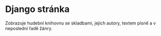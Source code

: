 # Django stránka

Zobrazuje hudební knihovnu se skladbami, jejich autory, textem písně a v neposlední řadě žánry.


